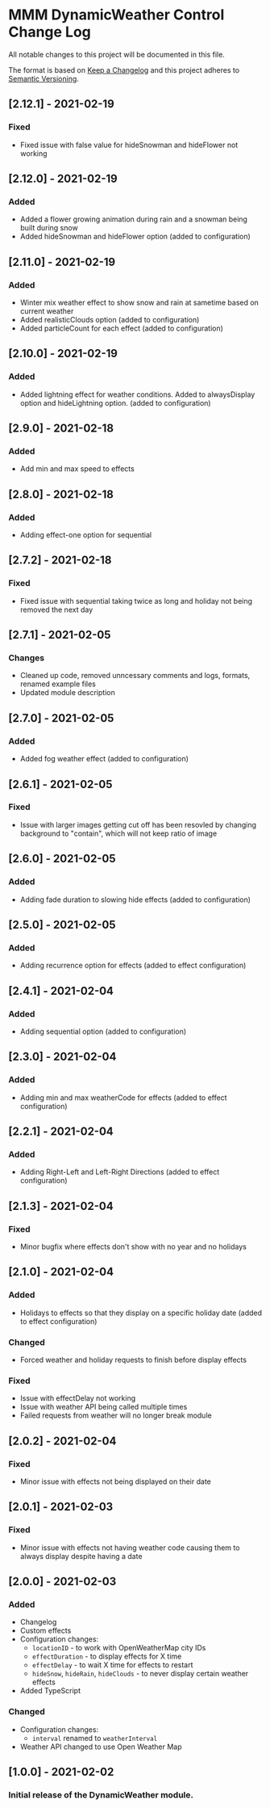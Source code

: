 # MMM DynamicWeather Control Change Log
All notable changes to this project will be documented in this file.

The format is based on [Keep a Changelog](http://keepachangelog.com/) 
and this project adheres to [Semantic Versioning](http://semver.org/).

## [2.12.1] - 2021-02-19
### Fixed
- Fixed issue with false value for hideSnowman and hideFlower not working

## [2.12.0] - 2021-02-19
### Added
- Added a flower growing animation during rain and a snowman being built during snow
- Added hideSnowman and hideFlower option (added to configuration)

## [2.11.0] - 2021-02-19
### Added
- Winter mix weather effect to show snow and rain at sametime based on current weather
- Added realisticClouds option (added to configuration)
- Added particleCount for each effect (added to configuration)

## [2.10.0] - 2021-02-19
### Added
- Added lightning effect for weather conditions. Added to alwaysDisplay option and hideLightning option. (added to configuration)

## [2.9.0] - 2021-02-18
### Added
- Add min and max speed to effects

## [2.8.0] - 2021-02-18
### Added
- Adding effect-one option for sequential

## [2.7.2] - 2021-02-18
### Fixed
- Fixed issue with sequential taking twice as long and holiday not being removed the next day

## [2.7.1] - 2021-02-05
### Changes
- Cleaned up code, removed unncessary comments and logs, formats, renamed example files
- Updated module description

## [2.7.0] - 2021-02-05
### Added
- Added fog weather effect (added to configuration)

## [2.6.1] - 2021-02-05
### Fixed
- Issue with larger images getting cut off has been resovled by changing background to "contain", which will not keep ratio of image

## [2.6.0] - 2021-02-05
### Added
- Adding fade duration to slowing hide effects (added to configuration)

## [2.5.0] - 2021-02-05
### Added
- Adding recurrence option for effects (added to effect configuration)

## [2.4.1] - 2021-02-04
### Added
- Adding sequential option (added to configuration)

## [2.3.0] - 2021-02-04
### Added
- Adding min and max weatherCode for effects (added to effect configuration)

## [2.2.1] - 2021-02-04
### Added
- Adding Right-Left and Left-Right Directions (added to effect configuration)

## [2.1.3] - 2021-02-04
### Fixed
- Minor bugfix where effects don't show with no year and no holidays

## [2.1.0] - 2021-02-04
### Added
- Holidays to effects so that they display on a specific holiday date (added to effect configuration)

### Changed
- Forced weather and holiday requests to finish before display effects

### Fixed
- Issue with effectDelay not working
- Issue with weather API being called multiple times
- Failed requests from weather will no longer break module

## [2.0.2] - 2021-02-04
### Fixed
- Minor issue with effects not being displayed on their date

## [2.0.1] - 2021-02-03
### Fixed
- Minor issue with effects not having weather code causing them to always display despite having a date

## [2.0.0] - 2021-02-03
### Added
- Changelog
- Custom effects
- Configuration changes:
   - `locationID` - to work with OpenWeatherMap city IDs
   - `effectDuration` - to display effects for X time
   - `effectDelay` - to wait X time for effects to restart
   - `hideSnow`, `hideRain`, `hideClouds` - to never display certain weather effects
- Added TypeScript

### Changed
- Configuration changes:
   - `interval` renamed to `weatherInterval`
- Weather API changed to use Open Weather Map

## [1.0.0] - 2021-02-02
### Initial release of the DynamicWeather module.
